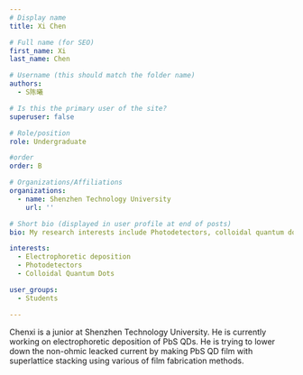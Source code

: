 ```yaml
---
# Display name
title: Xi Chen

# Full name (for SEO)
first_name: Xi
last_name: Chen

# Username (this should match the folder name)
authors:
  - S陈曦

# Is this the primary user of the site?
superuser: false

# Role/position
role: Undergraduate

#order
order: B

# Organizations/Affiliations
organizations:
  - name: Shenzhen Technology University
    url: ''

# Short bio (displayed in user profile at end of posts) 
bio: My research interests include Photodetectors, colloidal quantum dots and electrophoretic deposition.

interests: 
  - Electrophoretic deposition
  - Photodetectors
  - Colloidal Quantum Dots

user_groups:
  - Students

---
```


Chenxi is a junior at Shenzhen Technology University. He is currently working on electrophoretic deposition of PbS QDs. He is trying to lower down the non-ohmic leacked current by making PbS QD film with superlattice stacking using various of film fabrication methods.